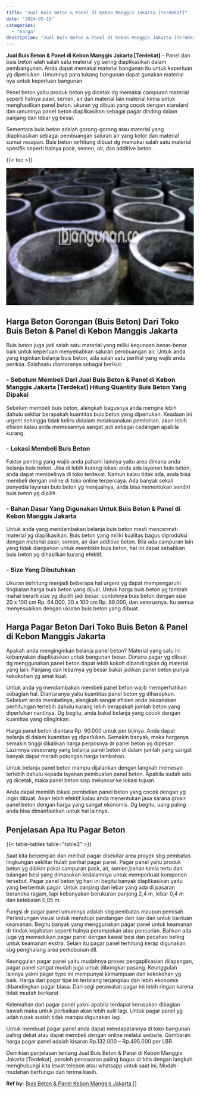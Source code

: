 ```yaml
---
title: "Jual Buis Beton & Panel di Kebon Manggis Jakarta [Terdekat]"
date: "2024-05-19"
categories: 
  - "harga"
description: "Jual Buis Beton & Panel di Kebon Manggis Jakarta [Terdekat]. Demikian penjelasan tentang Jual Buis Beton & Panel di Kebon Manggis Jakarta [Terdekat], perol..."
---
```


**Jual Buis Beton & Panel di Kebon Manggis Jakarta \[Terdekat\]** – Panel dan buis beton ialah salah satu material yg sering diaplikasikan dalam pembangunan. Anda dapat memakai material bangunan itu untuk keperluan yg diperlukan. Umumnya para tukang bangunan dapat gunakan material nya untuk keperluan bangunan.

Penel beton yaitu produk beton yg dicetak dg memakai campuran material seperti halnya pasir, semen, air dan material lain material kimia untuk menghasilkan panel beton. ukuran yg dibuat yang cocok dengan standard dan umumnya panel beton diaplikasikan sebagai pagar dinding dalam panjang dan lebar yg besar.

Sementara buis beton adalah gorong-gorong atau material yang diaplikasikan sebagai pembuangan saluran air yang kotor dan material sumur resapan. Buis beton terhitung dibuat dg memakai salah satu material spesifik seperti halnya pasir, semen, air, dan additive beton.

{{< toc >}}

![Jual Buis Beton & Panel di Kebon Manggis Jakarta [Terdekat]](/images/jual-panel-buis-beton-murah-12.png)

## Harga Beton Gorongan (Buis Beton) Dari Toko Buis Beton & Panel di Kebon Manggis Jakarta

Buis beton juga jadi salah satu material yang miliki kegunaan benar-benar baik untuk keperluan menyebabkan saluran pembuangan air. Untuk anda yang inginkan belanja buis beton, ada salah satu perihal yang wajib anda periksa. Salahsatu diantaranya sebagai berikut:

### \- Sebelum Membeli Dari Jual Buis Beton & Panel di Kebon Manggis Jakarta \[Terdekat\] Hitung Quantity Buis Beton Yang Dipakai

Sebelum membeli buis beton, alangkah bagusnya anda mengira lebih dahulu sekitar berapakah kuantitas buis beton yang diperlukan. Keadaan ini urgent sehingga tidak keliru didalam melaksanakan pembelian. akan lebih efisien kalau anda memesannya sangat jadi sebagai cadangan apabila kurang.

### \- Lokasi Membeli Buis Beton

Faktor penting yang wajib anda pahami lainnya yaitu area dimana anda belanja buis beton. Jika di lebih kurang lokasi anda ada layanan buis beton, anda dapat membelinya di toko terdekat. Namun kalau tidak ada, anda bisa membeli dengan online di toko online terpercaya. Ada banyak sekali penyedia layanan buis beton yg menjualnya, anda bisa menentukan sendiri buis beton yg dipilih.

### \- Bahan Dasar Yang Digunakan Untuk Buis Beton & Panel di Kebon Manggis Jakarta

Untuk anda yang mendambakan belanja buis beton mesti mencermati material yg diaplikasikan. Buis beton yang miliki kualitas bagus diproduksi dengan material pasir, semen, air dan additive beton. Bila ada campuran lain yang tidak dianjurkan untuk membikin buis beton, hal ini dapat sebabkan buis beton yg dihasilkan kurang efektif.

### \- Size Yang Dibutuhkan

Ukuran terhitung menjadi beberapa hal urgent yg dapat mempengaruhi tingkatan harga buis beton yang dijual. Untuk harga buis beton yg tambah mahal berarti size yg dipilih jadi besar. contohnya buis beton dengan size 20 x 100 cm Rp. 64.000, 20 x 100 cm Rp. 89.000, dan seterusnya. Itu semua menyesuaikan dengan ukuran buis beton yang dibuat.

## Harga Pagar Beton Dari Toko Buis Beton & Panel di Kebon Manggis Jakarta

Apakah anda menginginkan belanja panel beton? Material yang satu ini kebanyakan diaplikasikan untuk bangunan besar. Dimana pagar yg dibuat dg menggunakan panel beton dapat lebih kokoh dibandingkan dg material yang lain. Panjang dan lebarnya yg besar bakal jadikan panel beton punyai kekokohan yg amat kuat.

Untuk anda yg mendambakan membeli panel beton wajib memperhatikan sebagian hal. Diantaranya yaitu kuantitas panel beton yg diharapkan. Sebelum anda membelinya, alangkah sangat efisien anda laksanakan perhitungan terlebih dahulu kurang lebih berapakah jumlah beton yang diperlukan nantinya. Dg begitu, anda bakal belanja yang cocok dengan kuantitas yang diinginkan.

Harga panel beton diantara Rp. 90.000 untuk per bijinya. Anda dapat belanja di dalam kuantitas yg diperlukan. Semakin banyak, maka harganya semakin tinggi dikalikan harga perpcsnya dr panel beton yg dipesan. Lazimnya seseorang yang belanja panel beton di dalam jumlah yang sangat banyak dapat meraih potongan harga tambahan.

Untuk belanja panel beton mampu dijalankan dengan langkah memesan terlebih dahulu kepada layanan pembuatan panel beton. Apabila sudah ada yg dicetak, maka panel beton siap meluncur ke lokasi tujuan.

Anda dapat memilih lokasi pembelian panel beton yang cocok dengan yg ingin dibuat. Akan lebih efektif kalau anda menentukan jasa sarana grosir panel beton dengan harga yang sangat ekonomis. Dg begitu, uang paling anda bisa dimanfaatkan untuk hal lainnya.

## Penjelasan Apa Itu Pagar Beton

{{< table-tables table="table2" >}}

Saat kita berpergian dan melihat pagar disekitar area proyek sbg pembatas lingkungan seklitar Itulah perihal pagar panel. Pagar panel yaitu produk beton yg dibikin pakai campuran pasir, air, semen,bahan kimia tertu dan tulangan besi yang dimasukan kedalamnya untuk memperkuat komponen tersebut. Pagar panel beton yg hari ini begitu banyak diaplikasikan yaitu yang berbentuk pagar. Untuk panjang dan lebar yang ada di pasaran beraneka ragam, tapi kebanyakan berukuran panjang 2,4 m, lebar 0,4 m dan ketebalan 0,05 m.

Fungsi dr pagar panel umumnya adalah sbg pembatas maupun pemisah. Perlindungan visual untuk menutupi pandangan dari luar dan untuk bantuan keamanan. Begitu banyak yang menggunakan pagar panel untuk keamanan dr tindak kejahatan seperti halnya perampokan atau pencurian. Bahkan ada juga yg memadukan pagar panel dengan kawat besi dan pecahan beling untuk keamanan ekstra. Selain itu pagar panel terhitung kerap digunakan sbg penghalang area perkebunan dll.

Keunggulan pagar panel yaitu mudahnya proses pengaplikasian dilapangan, pagar panel sangat mudah juga untuk dibongkar pasang. Keunggulan lainnya yakni pagar type ini mempunyai kemampuan dan kekokohan yg baik. Harga dari pagar tipe ini terbilang terjangkau dan lebih ekonomis dibandingkan pagar biasa. Dari segi perawatan pagar ini lebih ringan karena tidak mudah berkarat.

Kelemahan dari pagar panel yakni apabila terdapat kerusakan dibagian bawah maka untuk perbaikan akan lebih sulit lagi. Untuk pagar panel yg udah rusak sudah tidak mampu digunakan lagi.

Untuk membuat pagar panel anda dapat mendapatannya di toko bangunan paling dekat atau dapat membeli dengan online melalui website. Gambaran harga pagar panel adalah kisaran Rp.132.000 – Rp.495.000 per LBR.

Demikian penjelasan tentang Jual Buis Beton & Panel di Kebon Manggis Jakarta \[Terdekat\], peroleh penawaran paling bagus dr kita dengan langkah menghubungi kita lewat telepon atau whatsapp untuk saat ini, Mudah-mudahan berfungsi dan terima kasih.

**Ref by:** [Buis Beton & Panel Kebon Manggis Jakarta []](https://id.wikipedia.org/wiki/Buis)
